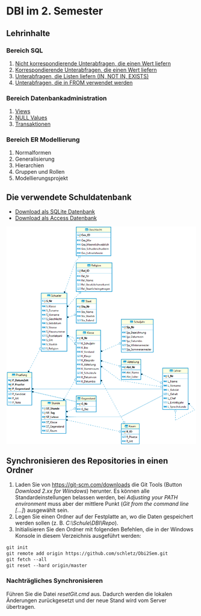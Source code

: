 # DBI im 2. Semester

## Lehrinhalte

### Bereich SQL

1. [Nicht korrespondierende Unterabfragen, die einen Wert liefern](11_SingleValueNonCorresponding)
2. [Korrespondierende Unterabfragen, die einen Wert liefern](12_SingleValueCorresponding)
3. [Unterabfragen, die Listen liefern (IN, NOT IN, EXISTS)](13_ListSubqueries)
4. [Unterabfragen, die in FROM verwendet werden](14_FromSubqueries)

### Bereich Datenbankadministration

1. [Views](21_Views)
2. [NULL Values](22_Null)
3. [Transaktionen](23_Transaktionen)

### Bereich ER Modellierung

1. Normalformen
2. Generalisierung
3. Hierarchien
4. Gruppen und Rollen
5. Modellierungsprojekt

## Die verwendete Schuldatenbank

- [Download als SQLite Datenbank](Schule.db)
- [Download als Access Datenbank](Schule.mdb)

![](schuldb.png)


## Synchronisieren des Repositories in einen Ordner

1. Laden Sie von https://git-scm.com/downloads die Git Tools (Button *Download 2.xx for Wiindows*)
    herunter. Es können alle Standardeinstellungen belassen werden, bei *Adjusting your PATH environment*
    muss aber der mittlere Punkt (*Git from the command line [...]*) ausgewählt sein.
2. Legen Sie einen Ordner auf der Festplatte an, wo die Daten gespeichert werden sollen
    (z. B. *C:\Schule\DBI\Repo*).
3. Initialisieren Sie den Ordner mit folgenden Befehlen, die in der Windows Konsole in diesem Verzeichnis
    ausgeführt werden:

```text
git init
git remote add origin https://github.com/schletz/Dbi2Sem.git
git fetch --all
git reset --hard origin/master
```

### Nachträgliches Synchronisieren

Führen Sie die Datei *resetGit.cmd* aus. Dadurch werden die lokalen Änderungen zurückgesetzt und der
neue Stand wird vom Server übertragen.
